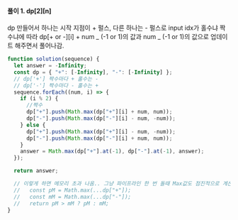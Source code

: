 #### 풀이 1. dp[2][n]

dp 만들어서 하나는 시작 지점이 + 펄스, 다른 하나는 - 펄스로 input idx가 홀수냐 짝수냐에 따라
dp[+ or -][i] + num _ (-1 or 1)의 값과 num _ (-1 or 1)의 값으로 업데이트 해주면서 풀어나감.

```js
function solution(sequence) {
  let answer = -Infinity;
  const dp = { "+": [-Infinity], "-": [-Infinity] };
  // dp['+'] 짝수마다 + 홀수는 -
  // dp['-'] 짝수마다 - 홀수는 +
  sequence.forEach((num, i) => {
    if (i % 2) {
      //짝수
      dp["+"].push(Math.max(dp["+"][i] + num, num));
      dp["-"].push(Math.max(dp["-"][i] - num, -num));
    } else {
      dp["+"].push(Math.max(dp["+"][i] - num, -num));
      dp["-"].push(Math.max(dp["-"][i] + num, num));
    }
    answer = Math.max(dp["+"].at(-1), dp["-"].at(-1), answer);
  });

  return answer;

  // 이렇게 하면 메모리 초과 나옴.. 그냥 파이프라인 한 번 돌때 Max값도 점진적으로 계산하자.
  //   const pM = Math.max(...dp["+"]);
  //   const mM = Math.max(...dp["-"]);
  //   return pM > mM ? pM : mM;
}
```
